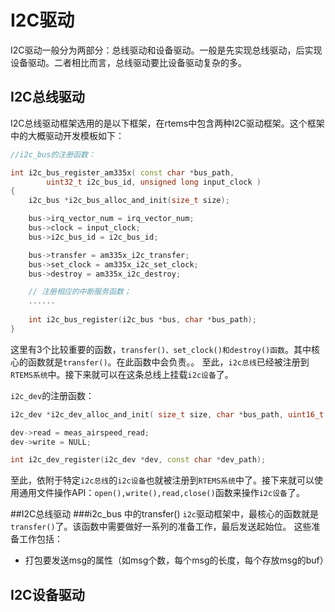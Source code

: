 # I2C驱动

 I2C驱动一般分为两部分：总线驱动和设备驱动。一般是先实现总线驱动，后实现设备驱动。二者相比而言，总线驱动要比设备驱动复杂的多。 

## I2C总线驱动
 I2C总线驱动框架选用的是以下框架，在rtems中包含两种I2C驱动框架。这个框架中的大概驱动开发模板如下：


```cpp
//i2c_bus的注册函数：

int i2c_bus_register_am335x( const char *bus_path,
        uint32_t i2c_bus_id, unsigned long input_clock )
{
    i2c_bus *i2c_bus_alloc_and_init(size_t size);

    bus->irq_vector_num = irq_vector_num;
    bus->clock = input_clock;
    bus->i2c_bus_id = i2c_bus_id;

    bus->transfer = am335x_i2c_transfer;
    bus->set_clock = am335x_i2c_set_clock;
    bus->destroy = am335x_i2c_destroy;

    // 注册相应的中断服务函数；
    ......
    	
    int i2c_bus_register(i2c_bus *bus, char *bus_path);
}
```
 这里有3个比较重要的函数，`transfer()、set_clock()和destroy()函数`。其中核心的函数就是`transfer()`。在此函数中会负责。。
 至此，`i2c总线`已经被注册到`RTEMS系统`中。接下来就可以在这条总线上挂载`i2c设备`了。





`i2c_dev`的注册函数：

```cpp 
i2c_dev *i2c_dev_alloc_and_init( size_t size, char *bus_path, uint16_t address)；

dev->read = meas_airspeed_read;
dev->write = NULL;

int i2c_dev_register(i2c_dev *dev, const char *dev_path);
```
 至此，依附于特定`i2c总线`的`i2c设备`也就被注册到`RTEMS系统`中了。接下来就可以使用通用文件操作API：`open(),write(),read,close()`函数来操作`i2c设备`了。

##I2C总线驱动
###i2c_bus 中的transfer()
 `i2c`驱动框架中，最核心的函数就是`transfer()`了。该函数中需要做好一系列的准备工作，最后发送起始位。
 这些准备工作包括：
- 打包要发送msg的属性（如msg个数，每个msg的长度，每个存放msg的buf）


## I2C设备驱动